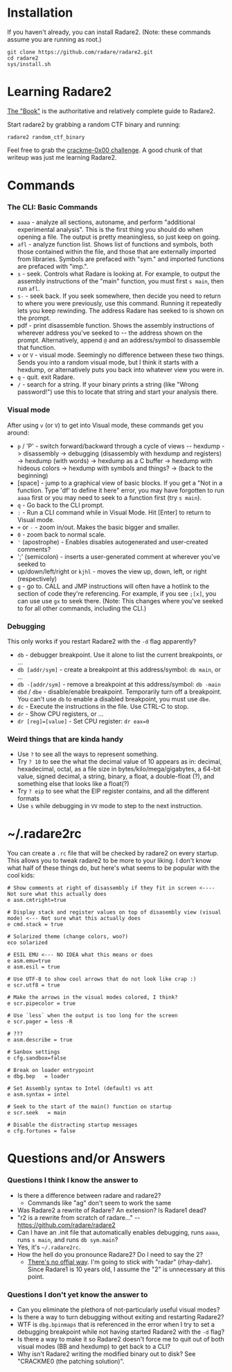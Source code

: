 

# Installation

If you haven't already, you can install Radare2.  (Note: these commands assume you are running as root.)

```
git clone https://github.com/radare/radare2.git
cd radare2
sys/install.sh
```

# Learning Radare2

[The "Book"](https://radare.gitbooks.io/radare2book/content/) is the authoritative and relatively complete guide to Radare2.

Start radare2 by grabbing a random CTF binary and running:

```
radare2 random_ctf_binary
```

Feel free to grab the [crackme-0x00 challenge](../../writeups/crackme/0x00.md).  A good chunk of that writeup was just me learning Radare2.

# Commands

### The CLI: Basic Commands

 - `aaaa` - analyze all sections, autoname, and perform "additional experimental analysis".  This is the first thing you should do when opening a file.  The output is pretty meaningless, so just keep on going.
 - `afl` - analyze function list.  Shows list of functions and symbols, both those contained within the file, and those that are externally imported from libraries.  Symbols are prefaced with "sym." and imported functions are prefaced with "imp.".  
 - `s` - seek.  Controls what Radare is looking at.  For example, to output the assembly instructions of the "main" function, you must first `s main`, then run `afl`.
 - `s-` - seek back.  If you seek somewhere, then decide you need to return to where you were previously, use this command.  Running it repeatedly lets you keep rewinding.  The address Radare has seeked to is shown on the prompt.
 - pdf - print disassemble function.  Shows the assembly instructions of wherever address you've seeked to -- the address shown on the prompt.  Alternatively, append ` @ ` and an address/symbol to disassemble that function.
 - `v` or `V` - visual mode.  Seemingly no difference between these two things.  Sends you into a random visual mode, but I think it starts with a hexdump, or alternatively puts you back into whatever view you were in.
 - `q` - quit.  exit Radare.
 - `/` - search for a string.  If your binary prints a string (like "Wrong password!") use this to locate that string and start your analysis there.

### Visual mode

 After using `v` (or `V`) to get into Visual mode, these commands get you around:
 - `p` / 'P' - switch forward/backward through a cycle of views -- hexdump -> disassembly -> debugging (disassembly with hexdump and registers) -> hexdump (with words) -> hexdump as a C buffer -> hexdump with hideous colors -> hexdump with symbols and things? -> (back to the beginning)
 - [space] - jump to a graphical view of basic blocks.  If you get a "Not in a function. Type 'df' to define it here" error, you may have forgotten to run `aaaa` first or you may need to seek to a function first (try `s main`).
 - `q` - Go back to the CLI prompt.
 - `:` - Run a CLI command while in Visual Mode.  Hit [Enter] to return to Visual mode.
 - `+` or `-` - zoom in/out.  Makes the basic bigger and smaller.
 - `0` - zoom back to normal scale.
 - `'` (apostrophe) - Enables disables autogenerated and user-created comments?
 - ';' (semicolon) - inserts a user-generated comment at wherever you've seeked to
 - up/down/left/right or `kjhl` - moves the view up, down, left, or right (respectively)
 - `g` - go to.  CALL and JMP instructions will often have a hotlink to the section of code they're referencing.  For example, if you see `;[x]`, you can use use `gx` to seek there.  (Note: This changes where you've seeked to for all other commands, including the CLI.)

### Debugging

This only works if you restart Radare2 with the `-d` flag apparently?

 - `db` - debugger breakpoint.  Use it alone to list the current breakpoints, or ...
 - `db [addr/sym]` - create a breakpoint at this address/symbol: `db main`, or ...
 - `db -[addr/sym]` - remove a breakpoint at this address/symbol: `db -main`
 - `dbd` / `dbe` - disable/enable breakpoint.  Temporarily turn off a breakpoint.  You can't use `db` to enable a disabled breakpoint, you must use `dbe`.
 - `dc` - Execute the instructions in the file.  Use CTRL-C to stop.
 - `dr` - Show CPU registers, or ...
 - `dr [reg]=[value]` - Set CPU register: `dr eax=0`
  
### Weird things that are kinda handy

 - Use `?` to see all the ways to represent something.
  - Try `? 10` to see the what the decimal value of 10 appears as in: decimal, hexadecimal, octal, as a file size in bytes/kilo/mega/gigabytes, a 64-bit value, signed decimal, a string, binary, a float, a double-float (?), and something else that looks like a float(?)
  - Try `? eip` to see what the EIP register contains, and all the different formats
 - Use `s` while debugging in `VV` mode to step to the next instruction.

# ~/.radare2rc

You can create a `.rc` file that will be checked by radare2 on every startup.  This allows you to tweak radare2
to be more to your liking.  I don't know what half of these things do, but here's what seems to be popular
with the cool kids:

```
# Show comments at right of disassembly if they fit in screen <---- Not sure what this actually does
e asm.cmtright=true

# Display stack and register values on top of disasembly view (visual mode) <--- Not sure what this actually does
e cmd.stack = true

# Solarized theme (change colors, woo?)
eco solarized

# ESIL EMU <--- NO IDEA what this means or does
e asm.emu=true
e asm.esil = true

# Use UTF-8 to show cool arrows that do not look like crap :)
e scr.utf8 = true

# Make the arrows in the visual modes colored, I think?
e scr.pipecolor = true

# Use `less` when the output is too long for the screen
e scr.pager = less -R

# ???
e asm.describe = true 

# Sanbox settings
e cfg.sandbox=false

# Break on loader entrypoint
e dbg.bep   = loader

# Set Assembly syntax to Intel (default) vs att
e asm.syntax = intel

# Seek to the start of the main() function on startup
e scr.seek   = main

# Disable the distracting startup messages
e cfg.fortunes = false
```


# Questions and/or Answers

### Questions I think I know the answer to

 - Is there a difference between radare and radare2?
   - Commands like "ag" don't seem to work the same
 - Was Radare2 a rewrite of Radare?  An extension?  Is Radare1 dead?
  - "r2 is a rewrite from scratch of radare..."  -- https://github.com/radare/radare2
 - Can I have an .init file that automatically enables debugging, runs `aaaa`, runs `s main`, and runs `db sym.main`?
  - Yes, it's `~/.radare2rc`.
 - How the hell do you pronounce Radare2?  Do I need to say the 2?
   - [There's no offial way](https://twitter.com/radareorg/status/676798868433018880).  I'm going to stick with "radar" (rhay-dahr).  Since Radare1 is 10 years old, I assume the "2" is unnecessary at this point.

### Questions I don't yet know the answer to

 - Can you eliminate the plethora of not-particularly useful visual modes?
 - Is there a way to turn debugging without exiting and restarting Radare2?
 - WTF is `dbg.bpinmaps` that is referenced in the error when I try to set a debugging breakpoint while not having started Radare2 with the `-d` flag?
 - Is there a way to make it so Radare2 doesn't force me to quit out of both visual modes (BB and hexdump) to get back to a CLI?
 - Why isn't Radare2 writing the modified binary out to disk?  See "CRACKME0 (the patching solution)".

